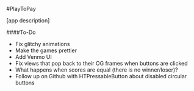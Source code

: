 #PlayToPay

[app description]

####To-Do
- Fix glitchy animations
- Make the games prettier
- Add Venmo UI
- Fix views that pop back to their OG frames when buttons are clicked
- What happens when scores are equal (there is no winner/loser)?
- Follow up on Github with HTPressableButton about disabled circular buttons